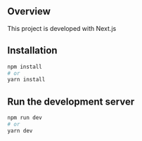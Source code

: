 ## Overview
This project is developed with Next.js

## Installation

```bash
npm install
# or
yarn install
```

## Run the development server

```bash
npm run dev
# or
yarn dev
```
